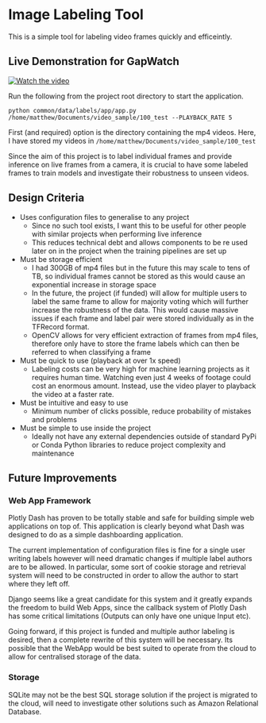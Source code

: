 # Image Labeling Tool

This is a simple tool for labeling video frames quickly and efficeintly.

## Live Demonstration for GapWatch

[![Watch the video](https://img.youtube.com/vi/h3VIXlaFNT0/hqdefault.jpg)](https://youtu.be/h3VIXlaFNT0)

Run the following from the project root directory to start the application.

```
python common/data/labels/app/app.py /home/matthew/Documents/video_sample/100_test --PLAYBACK_RATE 5
```

First (and required) option is the directory containing the mp4 videos. Here, I have stored my videos in `/home/matthew/Documents/video_sample/100_test`

Since the aim of this project is to label individual frames and provide inference on live frames from a camera, it is crucial to have some labeled frames to train models and investigate their robustness to unseen videos.


## Design Criteria

* Uses configuration files to generalise to any project
   * Since no such tool exists, I want this to be useful for other people with similar projects when performing live inference
   * This reduces technical debt and allows components to be re used later on in the project when the training pipelines are set up
* Must be storage efficient
   * I had 300GB of mp4 files but in the future this may scale to tens of TB, so individual frames cannot be stored as this would cause an exponential increase in storage space
   * In the future, the project (if funded) will allow for multiple users to label the same frame to allow for majority voting which will further increase the robustness of the data. This would cause massive issues if each frame and label pair were stored individually as in the TFRecord format.
   * OpenCV allows for very efficient extraction of frames from mp4 files, therefore only have to store the frame labels which can then be referred to when classifying a frame
* Must be quick to use (playback at over 1x speed)
   * Labeling costs can be very high for machine learning projects as it requires human time. Watching even just 4 weeks of footage could cost an enormous amount. Instead, use the video player to playback the video at a faster rate.
* Must be intuitive and easy to use
   * Minimum number of clicks possible, reduce probability of mistakes and problems
* Must be simple to use inside the project
   * Ideally not have any external dependencies outside of standard PyPi or Conda Python libraries to reduce project complexity and maintenance

## Future Improvements

### Web App Framework

Plotly Dash has proven to be totally stable and safe for building simple web applications on top of. This application is clearly beyond what Dash was designed to do as a simple dashboarding application.

The current implementation of configuration files is fine for a single user writing labels however will need dramatic changes if multiple label authors are to be allowed. In particular, some sort of cookie storage and retrieval system will need to be constructed in order to allow the author to start where they left off.

Django seems like a great candidate for this system and it greatly expands the freedom to build Web Apps, since the callback system of Plotly Dash has some critical limitations (Outputs can only have one unique Input etc).

Going forward, if this project is funded and multiple author labeling is desired, then a complete rewrite of this system will be necessary. Its possible that the WebApp would be best suited to operate from the cloud to allow for centralised storage of the data.

### Storage

SQLite may not be the best SQL storage solution if the project is migrated to the cloud, will need to investigate other solutions such as Amazon Relational Database.